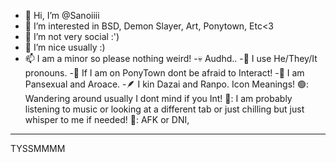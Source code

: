 - 👋 Hi, I’m @Sanoiiii
- 👀 I’m interested in BSD, Demon Slayer, Art, Ponytown, Etc<3
- 🌱 I’m not very social :')
- 💞️ I’m nice usually :)
- 📫 I am a minor so please nothing weird!
-💀 Audhd..
-🌸 I use He/They/It pronouns.
-🎀 If I am on PonyTown dont be afraid to Interact!
-🌈 I am Pansexual and Aroace.
-🪶 I kin Dazai and Ranpo.
Icon Meanings!
🟢: Wandering around usually I dont mind if you Int!
🌙: I am probably listening to music or looking at a different tab or just chilling but just whisper to me if needed!
🔴: AFK or DNI,
-------------------------------
TYSSMMMM
